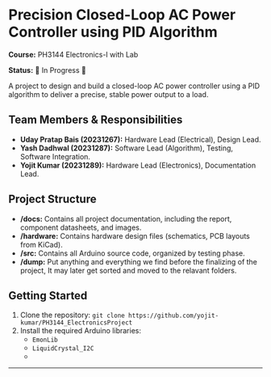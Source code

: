# Precision Closed-Loop AC Power Controller using PID Algorithm

**Course:** PH3144 Electronics-I with Lab

**Status:** 🚧 In Progress 🚧

A project to design and build a closed-loop AC power controller using a PID algorithm to deliver a precise, stable power output to a load.

## Team Members & Responsibilities
* **Uday Pratap Bais (20231267):** Hardware Lead (Electrical), Design Lead.
* **Yash Dadhwal (20231287):** Software Lead (Algorithm), Testing, Software Integration.
* **Yojit Kumar (20231289):** Hardware Lead (Electronics), Documentation Lead.

## Project Structure
* **/docs:** Contains all project documentation, including the report, component datasheets, and images.
* **/hardware:** Contains hardware design files (schematics, PCB layouts from KiCad).
* **/src:** Contains all Arduino source code, organized by testing phase.
* **/dump:** Put anything and everything we find before the finalizing of the project, It may later get sorted and moved to the relavant folders.

## Getting Started
1.  Clone the repository: `git clone https://github.com/yojit-kumar/PH3144_ElectronicsProject`
2.  Install the required Arduino libraries:
    * `EmonLib`
    * `LiquidCrystal_I2C`
    *
---
